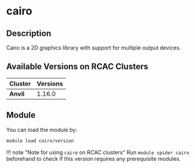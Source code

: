# cairo

## Description
Cairo is a 2D graphics library with support for multiple output devices.

## Available Versions on RCAC Clusters
|Cluster|Versions|
|---|---|
|**Anvil**|1.16.0|

## Module
You can load the module by:

```bash
module load cairo/version
```

!!! note "Note for using `cairo` on RCAC clusters"
    Run `module spider cairo` beforehand to check if this version requires any prerequisite modules.

